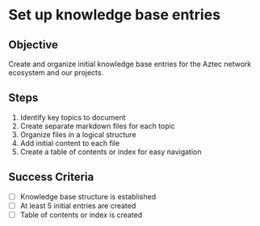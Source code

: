 # Set up knowledge base entries

## Objective
Create and organize initial knowledge base entries for the Aztec network ecosystem and our projects.

## Steps
1. Identify key topics to document
2. Create separate markdown files for each topic
3. Organize files in a logical structure
4. Add initial content to each file
5. Create a table of contents or index for easy navigation

## Success Criteria
- [ ] Knowledge base structure is established
- [ ] At least 5 initial entries are created
- [ ] Table of contents or index is created
